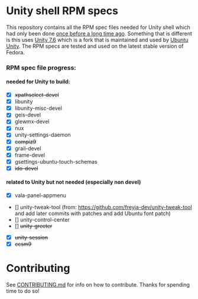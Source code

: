 # Unity shell RPM specs

This repository contains all the RPM spec files needed for
Unity shell which had only been done [once before a long time ago](https://github.com/chenxiaolong/Unity-for-Fedora). Something that is different is this uses [Unity 7.6](https://gitlab.com/ubuntu-unity/unity/unity) which is a fork that is maintained and used by [Ubuntu Unity](https://ubuntuunity.org/). The RPM specs are tested and used on the latest stable version of Fedora.

### RPM spec file progress:
#### needed for Unity to build:
* [X] ~~xpathselect-devel~~
* [X] libunity
* [X] libunity-misc-devel
* [X] geis-devel
* [X] glewmx-devel
* [X] nux
* [X] unity-settings-daemon
* [X] ~~compiz9~~
* [X] grail-devel
* [X] frame-devel
* [X] gsettings-ubuntu-touch-schemas
* [X] ~~ido-devel~~
#### related to Unity but not needed (especially non devel)
* [X] vala-panel-appmenu
* [] unity-tweak-tool (from: https://github.com/freyja-dev/unity-tweak-tool and add later commits with patches and add Ubuntu font patch)
* [] unity-control-center
* [] ~~unity-greeter~~
* [X] ~~unity-session~~
* [X] ~~ccsm9~~

# Contributing
See [CONTRIBUTING.md](https://github.com/cat-master21/unityDE-specs/blob/main/CONTRIBUTING.md) for info on how to contribute. Thanks for spending time to do so!